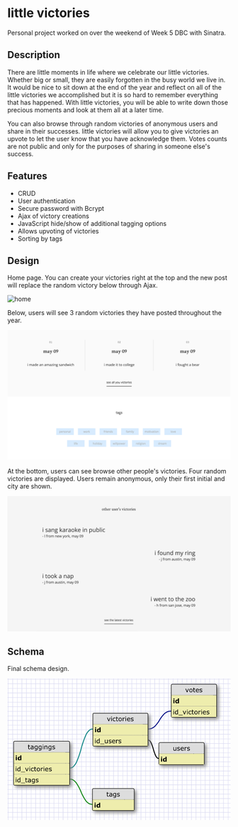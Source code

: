 # little victories

Personal project worked on over the weekend of Week 5 DBC with Sinatra.

## Description

There are little moments in life where we celebrate our little victories.  Whether big or small, they are easily forgotten in the busy world we live in.  It would be nice to sit down at the end of the year and reflect on all of the little victories we accomplished but it is so hard to remember everything that has happened.  With little victories, you will be able to write down those precious moments and look at them all at a later time.

You can also browse through random victories of anonymous users and share in their successes.  little victories will allow you to give victories an upvote to let the user know that you have acknowledge them.  Votes counts are not public and only for the purposes of sharing in someone else's success.

## Features

* CRUD
* User authentication
* Secure password with Bcrypt
* Ajax of victory creations
* JavaScript hide/show of additional tagging options
* Allows upvoting of victories
* Sorting by tags

## Design

Home page.  You can create your victories right at the top and the new post will replace the random victory below through Ajax.

![home](public/victories-home.png)

Below, users will see 3 random victories they have posted throughout the year.

![user](public/user-victories.png)

At the bottom, users can see browse other people's victories.  Four random victories are displayed.  Users remain anonymous, only their first initial and city are shown.

![other](public/other-victories.png)

## Schema

Final schema design.

![schema](public/Schema-V2.png)
